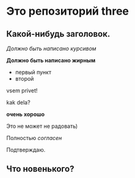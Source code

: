 # Это репозиторий three

## Какой-нибудь заголовок.

*Должно быть написано курсивом*

**Должно быть написано жирным**

* первый пункт
* второй 

vsem privet!

kak dela?

__очень хорошо__

Это не может не радовать)

Полностью *согласен*

Подтверждаю.

## Что новенького?
